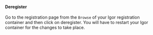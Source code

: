 #### Deregister

Go to the registration page from the `Browse` of your Igor registration container and then click on deregister. You will have to restart your Igor container for the changes to take place.

